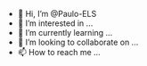 - 👋 Hi, I’m @Paulo-ELS
- 👀 I’m interested in ...
- 🌱 I’m currently learning ...
- 💞️ I’m looking to collaborate on ...
- 📫 How to reach me ...

<!---
Paulo-ELS/Paulo-ELS is a ✨ special ✨ repository because its `README.md` (this file) appears on your GitHub profile.
You can click the Preview link to take a look at your changes.
--->
